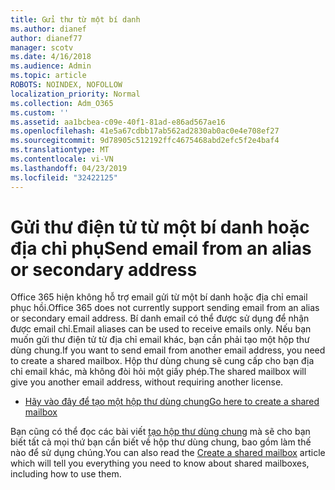 ```yaml
---
title: Gửi thư từ một bí danh
ms.author: dianef
author: dianef77
manager: scotv
ms.date: 4/16/2018
ms.audience: Admin
ms.topic: article
ROBOTS: NOINDEX, NOFOLLOW
localization_priority: Normal
ms.collection: Adm_O365
ms.custom: ''
ms.assetid: aa1bcbea-c09e-40f1-81ad-e86ad567ae16
ms.openlocfilehash: 41e5a67cdbb17ab562ad2830ab0ac0e4e708ef27
ms.sourcegitcommit: 9d78905c512192ffc4675468abd2efc5f2e4baf4
ms.translationtype: MT
ms.contentlocale: vi-VN
ms.lasthandoff: 04/23/2019
ms.locfileid: "32422125"
---
```

# <a name="send-email-from-an-alias-or-secondary-address"></a><span data-ttu-id="742fd-102">Gửi thư điện tử từ một bí danh hoặc địa chỉ phụ</span><span class="sxs-lookup"><span data-stu-id="742fd-102">Send email from an alias or secondary address</span></span>

<span data-ttu-id="742fd-103">Office 365 hiện không hỗ trợ email gửi từ một bí danh hoặc địa chỉ email phục hồi.</span><span class="sxs-lookup"><span data-stu-id="742fd-103">Office 365 does not currently support sending email from an alias or secondary email address.</span></span> <span data-ttu-id="742fd-104">Bí danh email có thể được sử dụng để nhận được email chỉ.</span><span class="sxs-lookup"><span data-stu-id="742fd-104">Email aliases can be used to receive emails only.</span></span> <span data-ttu-id="742fd-105">Nếu bạn muốn gửi thư điện tử từ địa chỉ email khác, bạn cần phải tạo một hộp thư dùng chung.</span><span class="sxs-lookup"><span data-stu-id="742fd-105">If you want to send email from another email address, you need to create a shared mailbox.</span></span> <span data-ttu-id="742fd-106">Hộp thư dùng chung sẽ cung cấp cho bạn địa chỉ email khác, mà không đòi hỏi một giấy phép.</span><span class="sxs-lookup"><span data-stu-id="742fd-106">The shared mailbox will give you another email address, without requiring another license.</span></span> 
  
- [<span data-ttu-id="742fd-107">Hãy vào đây để tạo một hộp thư dùng chung</span><span class="sxs-lookup"><span data-stu-id="742fd-107">Go here to create a shared mailbox</span></span>](https://portal.office.com/AdminPortal/Home#/AssistedGuide/addemailoptions)
    
<span data-ttu-id="742fd-108">Bạn cũng có thể đọc các bài viết [tạo hộp thư dùng chung](https://support.office.com/article/871a246d-3acd-4bba-948e-5de8be0544c9) mà sẽ cho bạn biết tất cả mọi thứ bạn cần biết về hộp thư dùng chung, bao gồm làm thế nào để sử dụng chúng.</span><span class="sxs-lookup"><span data-stu-id="742fd-108">You can also read the [Create a shared mailbox](https://support.office.com/article/871a246d-3acd-4bba-948e-5de8be0544c9) article which will tell you everything you need to know about shared mailboxes, including how to use them.</span></span> 
  

